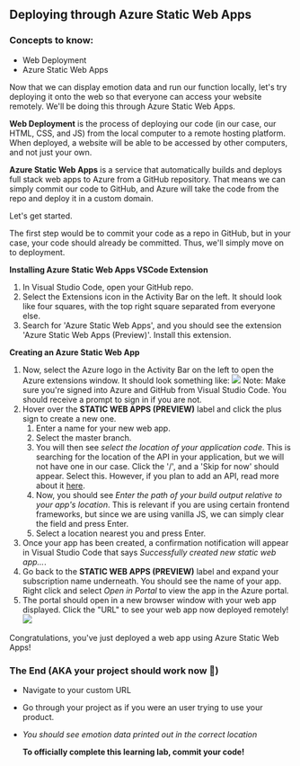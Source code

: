 

## Deploying through Azure Static Web Apps

### Concepts to know:

* Web Deployment
* Azure Static Web Apps

Now that we can display emotion data and run our function locally, let's try deploying it onto the web so that everyone can access your website remotely. We'll be doing this through Azure Static Web Apps.

**Web Deployment** is the process of deploying our code (in our case, our HTML, CSS, and JS) from the local computer to a remote hosting platform. When deployed, a website will be able to be accessed by other computers, and not just your own.

**Azure Static Web Apps** is a service that automatically builds and deploys full stack web apps to Azure from a GitHub repository. That means we can simply commit our code to GitHub, and Azure will take the code from the repo and deploy it in a custom domain.

Let's get started.

The first step would be to commit your code as a repo in GitHub, but in your case, your code should already be committed. Thus, we'll simply move on to deployment.

**Installing Azure Static Web Apps VSCode Extension**

1. In Visual Studio Code, open your GitHub repo.
2. Select the Extensions icon in the Activity Bar on the left. It should look like four squares, with the top right square separated from everyone else.
3. Search for 'Azure Static Web Apps', and you should see the extension 'Azure Static Web Apps (Preview)'. Install this extension.

**Creating an Azure Static Web App**

1. Now, select the Azure logo in the Activity Bar on the left to open the Azure extensions window. It should look something like: 
   ![](C:\Users\ecwin\OneDrive\Desktop\azure-functions-course\images\azure-logo.png)
   Note: Make sure you're signed into Azure and GitHub from Visual Studio Code. You should receive a prompt to sign in if you are not.
2. Hover over the **STATIC WEB APPS (PREVIEW)** label and click the plus sign to create a new one.
   1. Enter a name for your new web app.
   2. Select the master branch.
   3. You will then see *select the location of your application code*. This is searching for the location of the API in your application, but we will not have one in our case. Click the '/', and a 'Skip for now' should appear. Select this. However, if you plan to add an API, read more about it [here](https://docs.microsoft.com/en-us/azure/static-web-apps/add-api).
   4. Now, you should see *Enter the path of your build output relative to your app's location*. This is relevant if you are using certain frontend frameworks, but since we are using vanilla JS, we can simply clear the field and press Enter.
   5. Select a location nearest you and press Enter.
3. Once your app has been created, a confirmation notification will appear in Visual Studio Code that says *Successfully created new static web app...*.
4. Go back to the **STATIC WEB APPS (PREVIEW)** label and expand your subscription name underneath. You should see the name of your app. Right click and select *Open in Portal* to view the app in the Azure portal.
5. The portal should open in a new browser window with your web app displayed. Click the "URL" to see your web app now deployed remotely! 
   ![](C:\Users\ecwin\OneDrive\Desktop\azure-functions-course\images\azure-static-web-apps-url.PNG)

Congratulations, you've just deployed a web app using Azure Static Web Apps!

### The End (AKA your project should work  now 🤪)

* Navigate to your custom URL 
* Go through your project as if you were an user trying to use your product.
* *You should see emotion data printed out in the correct location*

   **To officially complete this learning lab, commit your code!**